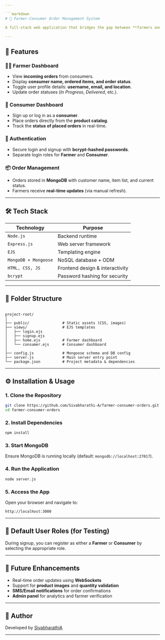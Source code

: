 ```yaml
---

```markdown
# 🌾 Farmer-Consumer Order Management System

A full-stack web application that bridges the gap between **farmers and consumers**, allowing farmers to manage orders and receive feedback, while consumers can place orders and track delivery status. This system enhances local trade, transparency, and digital interaction between food producers and end-users.

---
```


## 🚀 Features

### 👨‍🌾 Farmer Dashboard
- View **incoming orders** from consumers.
- Display **consumer name, ordered items, and order status**.
- Toggle user profile details: **username, email, and location**.
- Update order statuses (*In Progress*, *Delivered*, etc.).

### 🛒 Consumer Dashboard
- Sign up or log in as a **consumer**.
- Place orders directly from the **product catalog**.
- Track the **status of placed orders** in real-time.

### 🔐 Authentication
- Secure login and signup with **bcrypt-hashed passwords**.
- Separate login roles for **Farmer** and **Consumer**.

### 📦 Order Management
- Orders stored in **MongoDB** with customer name, item list, and current status.
- Farmers receive **real-time updates** (via manual refresh).

---

## 🛠 Tech Stack

| Technology          | Purpose                          |
|---------------------|----------------------------------|
| `Node.js`           | Backend runtime                  |
| `Express.js`        | Web server framework             |
| `EJS`               | Templating engine                |
| `MongoDB + Mongoose`| NoSQL database + ODM             |
| `HTML, CSS, JS`     | Frontend design & interactivity  |
| `bcrypt`            | Password hashing for security    |

---

## 📁 Folder Structure

```

project-root/
│
├── public/               # Static assets (CSS, images)
├── views/                # EJS templates
│   ├── login.ejs
│   ├── signup.ejs
│   ├── home.ejs          # Farmer dashboard
│   └── consumer.ejs      # Consumer dashboard
│
├── config.js             # Mongoose schema and DB config
├── server.js             # Main server entry point
└── package.json          # Project metadata & dependencies

````

---

## ⚙ Installation & Usage

### 1. Clone the Repository

```bash
git clone https://github.com/Sivabharathi-A/farmer-consumer-orders.git
cd farmer-consumer-orders
````

### 2. Install Dependencies

```bash
npm install
```

### 3. Start MongoDB

Ensure MongoDB is running locally (default: `mongodb://localhost:27017`).

### 4. Run the Application

```bash
node server.js
```

### 5. Access the App

Open your browser and navigate to:

```
http://localhost:3000
```

---

## 🔐 Default User Roles (for Testing)

During signup, you can register as either a **Farmer** or **Consumer** by selecting the appropriate role.

---

## 📌 Future Enhancements

* Real-time order updates using **WebSockets**
* Support for **product images** and **quantity validation**
* **SMS/Email notifications** for order confirmations
* **Admin panel** for analytics and farmer verification

---

## 👤 Author

Developed by [SivabharathiA](https://github.com/Sivabharathi-A)

---
